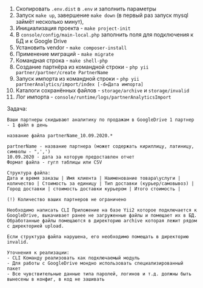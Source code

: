 
1. Скопировать `.env.dist` в `.env` и заполнить параметры
3. Запуск `make up`, завершение `make down` (в первый раз запуск mysql займёт несколько минут),
4. Инициализация проекта - `make project-init`
2. В `console/config/main-local.php` заполнить поля для подключения к БД и к Google Drive
4. Установить vendor - `make composer-install`
4. Применение миграций - `make migrate`
5. Командная строка - `make shell-php`
6. Создание партнёра из командной строки - `php yii partner/partner/create PartnerName`
7. Запуск импорта из командной строки - `php yii partnerAnalytics/import/index [-d=Дата импорта]`
8. Каталоги сохранённых файлов - `storage/archive` и `storage/invalid`
9. Лог импорта - `console/runtime/logs/partnerAnalyticsImport`

Задача:

```
Ваши партнеры скидывают аналитику по продажам в GoogleDrive 1 партнер - 1 файл в день

название файла partnerName_10.09.2020.*

partnerName - название партнера (может содержать кириллицу, латиницу, символы - ",',')
10.09.2020 - дата за которую предоставлен отчет
Формат файла - гугл таблицы или CSV

Структура файла:
Дата и время заказы | Имя клиента | Наименование товара\услуги |  количество | Стоимость за единицу | Тип доставки (курьер/самовывоз) | Город доставки | стоимость доставки курьером | Итого стоимость |

(!) Количество ваших партнеров не ограничено

Необходимо написать CLI Приложение на базе Yii2 которое подключается к GoogleDrive, выкачивает ранее не загруженные файлы и помещает их в БД. Обработанные файлы помещаются в директорию archive которая лежит рядом с директорией upload.

Если структура файла нарушена, его необходимо помещать в директорию invalid.

Уточнения к реализации:
- CLI Команду реализовать как подключаемый модуль
- Для работы с GoogleDrive мондно использовать специализированный пакет
- Все чувствительные данные типа паролей, логинов и т.д. должны быть вынесены в конфиг, в код не зашивать
```

